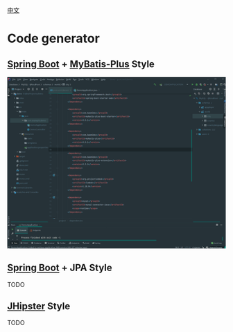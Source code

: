 [中文](codeGen_zh_CN.md)

# Code generator

## [Spring Boot][Spring Boot] + [MyBatis-Plus][MyBatis-Plus] Style
![](img/code_gen_preview_1.gif)

## [Spring Boot][Spring Boot] + JPA Style

TODO

## [JHipster][JHipster] Style

TODO

[Spring Boot]: https://spring.io/projects/spring-boot

[MyBatis-Plus]: https://github.com/baomidou/mybatis-plus

[JHipster]: https://www.jhipster.tech/
